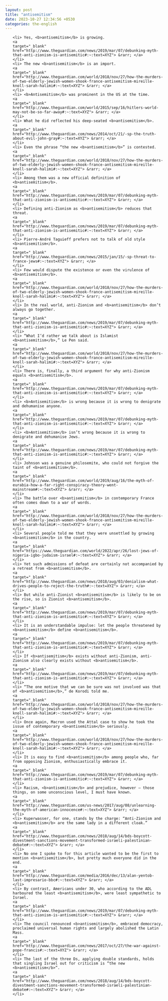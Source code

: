 ```yaml
---
layout: post
title: "antisemitism"
date: 2023-10-27 12:34:56 +0530
categories: the-english
---
```

<ol>

    <li> Yes, <b>antisemitism</b> is growing.
    <a 
    target="_blank" 
    href="http://www.theguardian.com/news/2019/mar/07/debunking-myth-that-anti-zionism-is-antisemitic#:~:text=XYZ"> &rarr; </a>
    </li>
    <li> The new <b>antisemitism</b> is an import.
    <a 
    target="_blank" 
    href="http://www.theguardian.com/world/2018/nov/27/how-the-murders-of-two-elderly-jewish-women-shook-france-antisemitism-mireille-knoll-sarah-halimi#:~:text=XYZ"> &rarr; </a>
    </li>
    <li> <b>Antisemitism</b> was prominent in the US at the time.
    <a 
    target="_blank" 
    href="http://www.theguardian.com/world/2015/sep/16/hitlers-world-may-not-be-so-far-away#:~:text=XYZ"> &rarr; </a>
    </li>
    <li> What he did reflected his deep-seated <b>antisemitism</b>.
    <a 
    target="_blank" 
    href="http://www.theguardian.com/news/2014/oct/21/-sp-the-truth-about-evil-john-gray#:~:text=XYZ"> &rarr; </a>
    </li>
    <li> Even the phrase “the new <b>antisemitism</b>” is contested.
    <a 
    target="_blank" 
    href="http://www.theguardian.com/world/2018/nov/27/how-the-murders-of-two-elderly-jewish-women-shook-france-antisemitism-mireille-knoll-sarah-halimi#:~:text=XYZ"> &rarr; </a>
    </li>
    <li> Among them was a new official definition of <b>antisemitism</b>.
    <a 
    target="_blank" 
    href="http://www.theguardian.com/news/2019/mar/07/debunking-myth-that-anti-zionism-is-antisemitic#:~:text=XYZ"> &rarr; </a>
    </li>
    <li> Defining anti-Zionism as <b>antisemitism</b> reduces that threat.
    <a 
    target="_blank" 
    href="http://www.theguardian.com/news/2019/mar/07/debunking-myth-that-anti-zionism-is-antisemitic#:~:text=XYZ"> &rarr; </a>
    </li>
    <li> Pierre-André Taguieff prefers not to talk of old style <b>antisemitism</b>.
    <a 
    target="_blank" 
    href="http://www.theguardian.com/news/2015/jan/15/-sp-threat-to-france-jews#:~:text=XYZ"> &rarr; </a>
    </li>
    <li> Few would dispute the existence or even the virulence of <b>antisemitism</b>.
    <a 
    target="_blank" 
    href="http://www.theguardian.com/world/2018/nov/27/how-the-murders-of-two-elderly-jewish-women-shook-france-antisemitism-mireille-knoll-sarah-halimi#:~:text=XYZ"> &rarr; </a>
    </li>
    <li> In the real world, anti-Zionism and <b>antisemitism</b> don’t always go together.
    <a 
    target="_blank" 
    href="http://www.theguardian.com/news/2019/mar/07/debunking-myth-that-anti-zionism-is-antisemitic#:~:text=XYZ"> &rarr; </a>
    </li>
    <li> “What I’d rather we talk about is Islamist <b>antisemitism</b>,” Le Pen said.
    <a 
    target="_blank" 
    href="http://www.theguardian.com/world/2018/nov/27/how-the-murders-of-two-elderly-jewish-women-shook-france-antisemitism-mireille-knoll-sarah-halimi#:~:text=XYZ"> &rarr; </a>
    </li>
    <li> There is, finally, a third argument for why anti-Zionism equals <b>antisemitism</b>.
    <a 
    target="_blank" 
    href="http://www.theguardian.com/news/2019/mar/07/debunking-myth-that-anti-zionism-is-antisemitic#:~:text=XYZ"> &rarr; </a>
    </li>
    <li> <b>Antisemitism</b> is wrong because it is wrong to denigrate and dehumanise anyone.
    <a 
    target="_blank" 
    href="http://www.theguardian.com/news/2019/mar/07/debunking-myth-that-anti-zionism-is-antisemitic#:~:text=XYZ"> &rarr; </a>
    </li>
    <li> <b>Antisemitism</b> isn’t wrong because it is wrong to denigrate and dehumanise Jews.
    <a 
    target="_blank" 
    href="http://www.theguardian.com/news/2019/mar/07/debunking-myth-that-anti-zionism-is-antisemitic#:~:text=XYZ"> &rarr; </a>
    </li>
    <li> Johnson was a genuine philosemite, who could not forgive the taint of <b>antisemitism</b>.
    <a 
    target="_blank" 
    href="http://www.theguardian.com/world/2019/aug/16/the-myth-of-eurabia-how-a-far-right-conspiracy-theory-went-mainstream#:~:text=XYZ"> &rarr; </a>
    </li>
    <li> The battle over <b>antisemitism</b> in contemporary France often comes down to a war of words.
    <a 
    target="_blank" 
    href="http://www.theguardian.com/world/2018/nov/27/how-the-murders-of-two-elderly-jewish-women-shook-france-antisemitism-mireille-knoll-sarah-halimi#:~:text=XYZ"> &rarr; </a>
    </li>
    <li> Several people told me that they were unsettled by growing <b>antisemitism</b> in the country.
    <a 
    target="_blank" 
    href="https://www.theguardian.com/world/2022/apr/26/lost-jews-of-nigeria-igbo-judaism-israel#:~:text=XYZ"> &rarr; </a>
    </li>
    <li> Yet such admissions of defeat are certainly not accompanied by a retreat from <b>antisemitism</b>.
    <a 
    target="_blank" 
    href="http://www.theguardian.com/news/2018/aug/03/denialism-what-drives-people-to-reject-the-truth#:~:text=XYZ"> &rarr; </a>
    </li>
    <li> But while anti-Zionist <b>antisemitism</b> is likely to be on the rise, so is Zionist <b>antisemitism</b>.
    <a 
    target="_blank" 
    href="http://www.theguardian.com/news/2019/mar/07/debunking-myth-that-anti-zionism-is-antisemitic#:~:text=XYZ"> &rarr; </a>
    </li>
    <li> It is an understandable impulse: let the people threatened by <b>antisemitism</b> define <b>antisemitism</b>.
    <a 
    target="_blank" 
    href="http://www.theguardian.com/news/2019/mar/07/debunking-myth-that-anti-zionism-is-antisemitic#:~:text=XYZ"> &rarr; </a>
    </li>
    <li> If <b>antisemitism</b> exists without anti-Zionism, anti-Zionism also clearly exists without <b>antisemitism</b>.
    <a 
    target="_blank" 
    href="http://www.theguardian.com/news/2019/mar/07/debunking-myth-that-anti-zionism-is-antisemitic#:~:text=XYZ"> &rarr; </a>
    </li>
    <li> “The one motive that we can be sure was not involved was that of <b>antisemitism</b>,” de Korodi told me.
    <a 
    target="_blank" 
    href="http://www.theguardian.com/world/2018/nov/27/how-the-murders-of-two-elderly-jewish-women-shook-france-antisemitism-mireille-knoll-sarah-halimi#:~:text=XYZ"> &rarr; </a>
    </li>
    <li> Once again, Macron used the Attal case to show he took the issue of contemporary <b>antisemitism</b> seriously.
    <a 
    target="_blank" 
    href="http://www.theguardian.com/world/2018/nov/27/how-the-murders-of-two-elderly-jewish-women-shook-france-antisemitism-mireille-knoll-sarah-halimi#:~:text=XYZ"> &rarr; </a>
    </li>
    <li> It is easy to find <b>antisemitism</b> among people who, far from opposing Zionism, enthusiastically embrace it.
    <a 
    target="_blank" 
    href="http://www.theguardian.com/news/2019/mar/07/debunking-myth-that-anti-zionism-is-antisemitic#:~:text=XYZ"> &rarr; </a>
    </li>
    <li> Racism, <b>antisemitism</b> and prejudice, however – those things, on some unconscious level, I must have known.
    <a 
    target="_blank" 
    href="http://www.theguardian.com/us-news/2017/aug/08/unlearning-the-myth-of-american-innocence#:~:text=XYZ"> &rarr; </a>
    </li>
    <li> Kuperwasser, for one, stands by the charge: “Anti-Zionism and <b>antisemitism</b> are the same lady in a different cloak.”
    <a 
    target="_blank" 
    href="http://www.theguardian.com/news/2018/aug/14/bds-boycott-divestment-sanctions-movement-transformed-israeli-palestinian-debate#:~:text=XYZ"> &rarr; </a>
    </li>
    <li> No one I spoke to for this article wanted to be the first to mention <b>antisemitism</b>, but pretty much everyone did in the end.
    <a 
    target="_blank" 
    href="http://www.theguardian.com/media/2016/dec/13/alan-yentob-last-impresario-bbc#:~:text=XYZ"> &rarr; </a>
    </li>
    <li> By contrast, Americans under 30, who according to the ADL harboured the least <b>antisemitism</b>, were least sympathetic to Israel.
    <a 
    target="_blank" 
    href="http://www.theguardian.com/news/2019/mar/07/debunking-myth-that-anti-zionism-is-antisemitic#:~:text=XYZ"> &rarr; </a>
    </li>
    <li> The council renounced <b>antisemitism</b>, embraced democracy, proclaimed universal human rights and largely abolished the Latin Mass.
    <a 
    target="_blank" 
    href="http://www.theguardian.com/news/2017/oct/27/the-war-against-pope-francis#:~:text=XYZ"> &rarr; </a>
    </li>
    <li> The last of the three Ds, applying double standards, holds that singling Israel out for criticism is “the new <b>antisemitism</b>”.
    <a 
    target="_blank" 
    href="http://www.theguardian.com/news/2018/aug/14/bds-boycott-divestment-sanctions-movement-transformed-israeli-palestinian-debate#:~:text=XYZ"> &rarr; </a>
    </li>